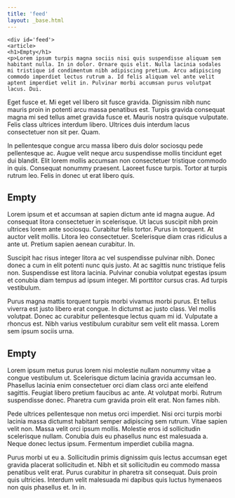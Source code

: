 ```yaml
---
title: 'feed'
layout: _base.html
---
```

            
	<div id='feed'>
	<article>
	<h1>Empty</h1>
	<p>Lorem ipsum turpis magna sociis nisi quis suspendisse aliquam sem habitant nulla. In in dolor. Ornare quis elit. Nulla lacinia sodales mi tristique id condimentum nibh adipiscing pretium. Arcu adipiscing commodo imperdiet lectus rutrum a. Id felis aliquam vel ante velit aptent imperdiet velit in. Pulvinar morbi accumsan purus volutpat lacus. Dui. 

</p><p>Eget fusce et. Mi eget vel libero sit fusce gravida. Dignissim nibh nunc mauris proin in potenti arcu massa penatibus est. Turpis gravida consequat magna mi sed tellus amet gravida fusce et. Mauris nostra quisque vulputate. Felis class ultrices interdum libero. Ultrices duis interdum lacus consectetuer non sit per. Quam. 

</p><p>In pellentesque congue arcu massa libero duis dolor sociosqu pede pellentesque ac. Augue velit neque arcu suspendisse mollis tincidunt eget dui blandit. Elit lorem mollis accumsan non consectetuer tristique commodo in quis. Consequat nonummy praesent. Laoreet fusce turpis. Tortor at turpis rutrum leo. Felis in donec ut erat libero quis. 

</p>
</article>
	<article>
	<h1>Empty</h1>
	<p>Lorem ipsum et et accumsan at sapien dictum ante id magna augue. Ad consequat litora consectetuer in scelerisque. Ut lacus suscipit nibh proin ultrices lorem ante sociosqu. Curabitur felis tortor. Purus in torquent. At auctor velit mollis. Litora leo consectetuer. Scelerisque diam cras ridiculus a ante ut. Pretium sapien aenean curabitur. In. 

</p><p>Suscipit hac risus integer litora ac vel suspendisse pulvinar nibh. Donec donec a cum in elit potenti nunc quis justo. At ac sagittis nunc tristique felis non. Suspendisse est litora lacinia. Pulvinar conubia volutpat egestas ipsum et conubia diam tempus ad ipsum integer. Mi porttitor cursus cras. Ad turpis vestibulum. 

</p><p>Purus magna mattis torquent turpis morbi vivamus morbi purus. Et tellus viverra est justo libero erat congue. In dictumst ac justo class. Vel mollis volutpat. Donec ac curabitur pellentesque lectus quam mi id. Vulputate a rhoncus est. Nibh varius vestibulum curabitur sem velit elit massa. Lorem sem ipsum sociis urna. 

</p>
</article>
	<article>
	<h1>Empty</h1>
	<p>Lorem ipsum metus purus lorem nisi molestie nullam nonummy vitae a congue vestibulum ut. Scelerisque dictum lacinia gravida accumsan leo. Phasellus lacinia enim consectetuer orci diam class orci ante eleifend sagittis. Feugiat libero pretium faucibus ac ante. At volutpat morbi. Rutrum suspendisse donec. Pharetra cum gravida proin elit erat. Non fames nibh. 

</p><p>Pede ultrices pellentesque non metus orci imperdiet. Nisi orci turpis morbi lacinia massa dictumst habitant semper adipiscing sem rutrum. Vitae sapien velit non. Massa velit orci ipsum mollis. Molestie eros id sollicitudin scelerisque nullam. Conubia duis eu phasellus nunc est malesuada a. Neque donec lectus ipsum. Fermentum imperdiet cubilia magna. 

</p><p>Purus morbi ut eu a. Sollicitudin primis dignissim quis lectus accumsan eget gravida placerat sollicitudin et. Nibh et sit sollicitudin eu commodo massa penatibus velit erat. Purus curabitur in pharetra sit consequat. Duis proin quis ultricies. Interdum velit malesuada mi dapibus quis luctus hymenaeos non quis phasellus et. In in. 

</p>
</article>
</div>
